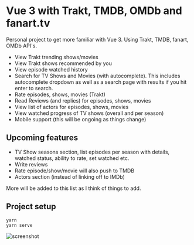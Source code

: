 # Vue 3 with Trakt, TMDB, OMDb and fanart.tv 

Personal project to get more familiar with Vue 3. Using Trakt, TMDB, fanart, OMDb API's.

- View Trakt trending shows/movies
- View Trakt shows recommended by you
- View episode watched history
- Search for TV Shows and Movies (with autocomplete). This includes autocomplete dropdown as well as a search page with results if you hit enter to search.
- Rate episodes, shows, movies (Trakt)
- Read Reviews (and replies) for episodes, shows, movies
- View list of actors for episodes, shows, movies
- View watched progress of TV shows (overall and per season)
- Mobile support (this will be ongoing as things change)

## Upcoming features
- TV Show seasons section, list episodes per season with details, watched status, ability to rate, set watched etc.
- Write reviews
- Rate episode/show/movie will also push to TMDB
- Actors section (instead of linking off to IMDb)

More will be added to this list as I think of things to add. 

## Project setup
```
yarn
yarn serve
```

![screenshot](https://user-images.githubusercontent.com/7110108/184250355-d4a42bf2-2575-4c10-88e9-2d84bde82dc5.png)
